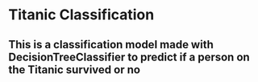 # Titanic Classification 

## This is a classification model made with DecisionTreeClassifier to predict if a person on the Titanic survived or no 
 
 
